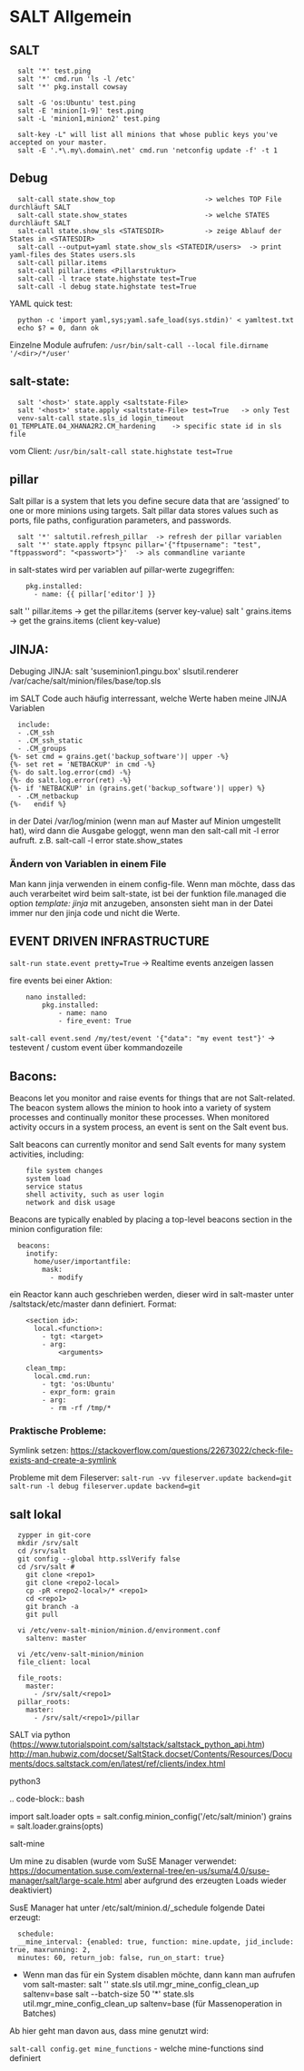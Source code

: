# SALT Allgemein


## SALT

```
  salt '*' test.ping
  salt '*' cmd.run 'ls -l /etc'
  salt '*' pkg.install cowsay

  salt -G 'os:Ubuntu' test.ping
  salt -E 'minion[1-9]' test.ping
  salt -L 'minion1,minion2' test.ping

  salt-key -L" will list all minions that whose public keys you've accepted on your master.
  salt -E '.*\.my\.domain\.net' cmd.run 'netconfig update -f' -t 1
```

## Debug


```
  salt-call state.show_top                      -> welches TOP File durchläuft SALT
  salt-call state.show_states                   -> welche STATES durchläuft SALT
  salt-call state.show_sls <STATESDIR>          -> zeige Ablauf der States in <STATESDIR>
  salt-call --output=yaml state.show_sls <STATEDIR/users>  -> print yaml-files des States users.sls
  salt-call pillar.items
  salt-call pillar.items <Pillarstruktur>
  salt-call -l trace state.highstate test=True
  salt-call -l debug state.highstate test=True
```

YAML quick test: 

```
  python -c 'import yaml,sys;yaml.safe_load(sys.stdin)' < yamltest.txt
  echo $? = 0, dann ok
```

Einzelne Module aufrufen:
 `/usr/bin/salt-call --local file.dirname '/<dir>/*/user'`


## salt-state:

```
  salt '<host>' state.apply <saltstate-File>
  salt '<host>' state.apply <saltstate-File> test=True   -> only Test
  venv-salt-call state.sls_id login_timeout 01_TEMPLATE.04_XHANA2R2.CM_hardening    -> specific state id in sls file
```

vom Client: `/usr/bin/salt-call state.highstate test=True`

## pillar

Salt pillar is a system that lets you define secure data that are ‘assigned’ to one or more minions using targets. 
Salt pillar data stores values such as ports, file paths, configuration parameters, and passwords.

```
  salt '*' saltutil.refresh_pillar  -> refresh der pillar variablen
  salt '*' state.apply ftpsync pillar='{"ftpusername": "test", "ftppassword": "<passwort>"}'  -> als commandline variante
```

in salt-states wird per variablen auf pillar-werte zugegriffen:


```
    pkg.installed:
      - name: {{ pillar['editor'] }}
```

salt '<host>' pillar.items   -> get the pillar.items (server key-value)
salt '<host>  grains.items   -> get the grains.items (client key-value)


## JINJA:


Debuging JINJA:
salt 'suseminion1.pingu.box' slsutil.renderer /var/cache/salt/minion/files/base/top.sls

im SALT Code auch häufig interressant, welche Werte haben meine JINJA Variablen

```
  include:
  - .CM_ssh
  - .CM_ssh_static
  - .CM_groups
{%- set cmd = grains.get('backup_software')| upper -%}
{%- set ret = 'NETBACKUP' in cmd -%}
{%- do salt.log.error(cmd) -%}
{%- do salt.log.error(ret) -%}
{%- if 'NETBACKUP' in (grains.get('backup_software')| upper) %}
  - .CM_netbackup
{%-   endif %}
```

in der Datei /var/log/minion (wenn man auf Master auf Minion umgestellt hat), wird dann die Ausgabe geloggt, wenn man den salt-call mit -l error aufruft.
z.B. salt-call -l error state.show_states

### Ändern von Variablen in einem File 

Man kann jinja verwenden in einem config-file. Wenn man möchte, dass das auch verarbeitet wird beim salt-state, ist bei der funktion file.managed die option 
*template: jinja* mit anzugeben, ansonsten sieht man in der Datei immer nur den jinja code und nicht die Werte.




## EVENT DRIVEN INFRASTRUCTURE

`salt-run state.event pretty=True`  -> Realtime events anzeigen lassen

fire events bei einer Aktion:

```
    nano installed:
        pkg.installed:
            - name: nano
            - fire_event: True
```

`salt-call event.send /my/test/event '{"data": "my event test"}'`    -> testevent / custom event über kommandozeile

## Bacons:

Beacons let you monitor and raise events for things that are not Salt-related. The beacon system allows the minion to hook into a variety of system processes and continually monitor these processes. When monitored activity occurs in a system process, an event is sent on the Salt event bus.

Salt beacons can currently monitor and send Salt events for many system activities, including:

```
    file system changes
    system load
    service status
    shell activity, such as user login
    network and disk usage
```

Beacons are typically enabled by placing a top-level beacons section in the minion configuration file:

```
  beacons:
    inotify:
      home/user/importantfile:
        mask:
          - modify
```

ein Reactor kann auch geschrieben werden, dieser wird in salt-master unter /saltstack/etc/master dann definiert.
Format:


``` 
    <section id>:
      local.<function>:
        - tgt: <target>
        - arg:
            <arguments>

    clean_tmp:
      local.cmd.run:
        - tgt: 'os:Ubuntu'
        - expr_form: grain
        - arg:
          - rm -rf /tmp/*
```


### Praktische Probleme:

Symlink setzen: https://stackoverflow.com/questions/22673022/check-file-exists-and-create-a-symlink

Probleme mit dem Fileserver:
	`salt-run -vv fileserver.update backend=git`
	`salt-run -l debug fileserver.update backend=git`


## salt lokal


```
  zypper in git-core
  mkdir /srv/salt
  cd /srv/salt
  git config --global http.sslVerify false
  cd /srv/salt # 
    git clone <repo1>
    git clone <repo2-local>
    cp -pR <repo2-local>/* <repo1>
    cd <repo1>
    git branch -a
    git pull
	
  vi /etc/venv-salt-minion/minion.d/environment.conf
    saltenv: master 
    
  vi /etc/venv-salt-minion/minion
  file_client: local

  file_roots:
    master:
      - /srv/salt/<repo1>
  pillar_roots:
    master:
      - /srv/salt/<repo1>/pillar
```


SALT via python (https://www.tutorialspoint.com/saltstack/saltstack_python_api.htm)
http://man.hubwiz.com/docset/SaltStack.docset/Contents/Resources/Documents/docs.saltstack.com/en/latest/ref/clients/index.html

python3

.. code-block:: bash

  import salt.loader
  opts = salt.config.minion_config('/etc/salt/minion')
  grains = salt.loader.grains(opts)

salt-mine

Um mine zu disablen (wurde vom SuSE Manager verwendet: https://documentation.suse.com/external-tree/en-us/suma/4.0/suse-manager/salt/large-scale.html aber aufgrund des erzeugten Loads wieder deaktiviert)

SusE Manager hat unter /etc/salt/minion.d/_schedule folgende Datei erzeugt: 

```
  schedule:
  __mine_interval: {enabled: true, function: mine.update, jid_include: true, maxrunning: 2,
  minutes: 60, return_job: false, run_on_start: true}
```

* Wenn man das für ein System disablen möchte, dann kann man aufrufen vom salt-master:
  salt '<host>' state.sls util.mgr_mine_config_clean_up saltenv=base
  salt --batch-size 50 '*' state.sls util.mgr_mine_config_clean_up saltenv=base     (für Massenoperation in Batches)
  
Ab hier geht man davon aus, dass mine genutzt wird:

`salt-call config.get mine_functions`     - welche mine-functions sind definiert
 